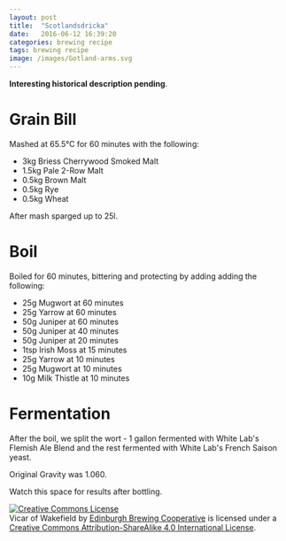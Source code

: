 ```yaml
---
layout: post
title:  "Scotlandsdricka"
date:   2016-06-12 16:39:20
categories: brewing recipe
tags: brewing recipe
image: /images/Gotland-arms.svg
---
```


__Interesting historical description pending__.

Grain Bill
==========

Mashed at 65.5°C for 60 minutes with the following:

* 3kg Briess Cherrywood Smoked Malt
* 1.5kg Pale 2-Row Malt
* 0.5kg Brown Malt
* 0.5kg Rye
* 0.5kg Wheat

After mash sparged up to 25l.

Boil
====

Boiled for 60 minutes, bittering and protecting by adding adding the following:

* 25g Mugwort at 60 minutes
* 25g Yarrow at 60 minutes
* 50g Juniper at 60 minutes
* 50g Juniper at 40 minutes
* 50g Juniper at 20 minutes
* 1tsp Irish Moss at 15 minutes
* 25g Yarrow at 10 minutes
* 25g Mugwort at 10 minutes
* 10g Milk Thistle at 10 minutes

Fermentation
============

After the boil, we split the wort - 1 gallon fermented with White Lab's Flemish Ale Blend and the rest fermented with White Lab's French Saison yeast.

Original Gravity was 1.060.

Watch this space for results after bottling.

<a rel="license" href="http://creativecommons.org/licenses/by-sa/4.0/"><img alt="Creative Commons License" style="border-width:0" src="https://i.creativecommons.org/l/by-sa/4.0/88x31.png" /></a><br /><span xmlns:dct="http://purl.org/dc/terms/" href="http://purl.org/dc/dcmitype/Text" property="dct:title" rel="dct:type">Vicar of Wakefield</span> by <a xmlns:cc="http://creativecommons.org/ns#" href="https://edinburgh-brewing-cooperative.github.io" property="cc:attributionName" rel="cc:attributionURL">Edinburgh Brewing Cooperative</a> is licensed under a <a rel="license" href="http://creativecommons.org/licenses/by-sa/4.0/">Creative Commons Attribution-ShareAlike 4.0 International License</a>.
